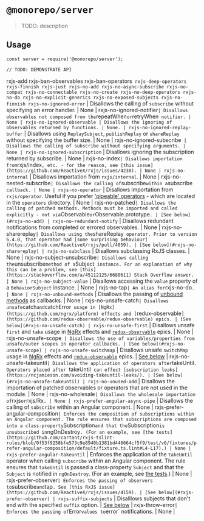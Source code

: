 # `@monorepo/server`

> TODO: description

## Usage

```
const server = require('@monorepo/server');

// TODO: DEMONSTRATE API
```
rxjs-add
rxjs-ban-observables
rxjs-ban-operators`
rxjs-deep-operators
rxjs-finnish
rxjs-just
rxjs-no-add
rxjs-no-async-subscribe
rxjs-no-compat
rxjs-no-connectable
rxjs-no-create
rxjs-no-deep-operators
rxjs-no-do
rxjs-no-explicit-generics
rxjs-no-exposed-subjects
rxjs-no-finnish
rxjs-no-ignored-error` | Disallows the calling of `subscribe` without specifying an error handler. | None |
rxjs-no-ignored-notifier` | Disallows observables not composed from the `repeatWhen` or `retryWhen` notifier. | None |
rxjs-no-ignored-observable | Disallows the ignoring of observables returned by functions. | None. |
rxjs-no-ignored-replay-buffer` | Disallows using `ReplaySubject`, `publishReplay` or `shareReplay` without specifying the buffer size. | None |
rxjs-no-ignored-subscribe` | Disallows the calling of subscribe without specifying arguments. | None |
rxjs-no-ignored-subscription` | Disallows ignoring the subscription returned by subscribe. | None |
rxjs-no-index` | Disallows importation from `rxjs/index`, etc. - for the reason, see [this issue](https://github.com/ReactiveX/rxjs/issues/4230). | None |
rxjs-no-internal` | Disallows importation from `rxjs/internal`. | None |
rxjs-no-nested-subscribe` | Disallows the calling of `subscribe` within a `subscribe` callback. | None |
rxjs-no-operator` | Disallows importation from `rxjs/operator`. Useful if you prefer ['pipeable' operators](https://github.com/ReactiveX/rxjs/blob/master/doc/pipeable-operators.md) - which are located in the `operators` directory. | None |
rxjs-no-patched` | Disallows the calling of patched methods. Methods must be imported and called explicitly - not via `Observable` or `Observable.prototype`. | [See below](#rxjs-no-add) |
rxjs-no-redundant-notify` | Disallows redundant notifications from completed or errored observables. | None |
rxjs-no-sharereplay` | Disallows using the `shareReplay` operator. Prior to version 6.4.0, that operator had [some surprising behaviour](https://github.com/ReactiveX/rxjs/pull/4059). | [See below](#rxjs-no-sharereplay) |
rxjs-no-subclass` | Disallows subclassing RxJS classes. | None |
rxjs-no-subject-unsubscribe` | Disallows calling the `unsubscribe` method of a `Subject` instance. For an explanation of why this can be a problem, see [this](https://stackoverflow.com/a/45112125/6680611) Stack Overflow answer. | None |
rxjs-no-subject-value` | Disallows accessing the `value` property of a `BehaviorSubject` instance. | None |
rxjs-no-tap` | An alias for `rxjs-no-do`. | None |
rxjs-no-unbound-methods` | Disallows the passing of [unbound methods](https://ncjamieson.com/avoiding-switchmap-related-bugs/) as callbacks. | None |
rxjs-no-unsafe-catch` | Disallows unsafe `catch` and `catchError` usage in [NgRx](https://github.com/ngrx/platform) effects and [`redux-observable`](https://github.com/redux-observable/redux-observable) epics. | [See below](#rxjs-no-unsafe-catch) |
rxjs-no-unsafe-first` | Disallows unsafe `first` and `take` usage in [NgRx](https://github.com/ngrx/platform) effects and [`redux-observable`](https://github.com/redux-observable/redux-observable) epics. | None |
rxjs-no-unsafe-scope` | Disallows the use of variables/properties from unsafe/outer scopes in operator callbacks. | [See below](#rxjs-no-unsafe-scope) |
rxjs-no-unsafe-switchmap` | Disallows unsafe `switchMap` usage in [NgRx](https://github.com/ngrx/platform) effects and [`redux-observable`](https://github.com/redux-observable/redux-observable) epics. | [See below](#rxjs-no-unsafe-switchmap) |
rxjs-no-unsafe-takeuntil` | Disallows the application of operators after `takeUntil`. Operators placed after `takeUntil` can effect [subscription leaks](https://ncjamieson.com/avoiding-takeuntil-leaks/). | [See below](#rxjs-no-unsafe-takeuntil) |
rxjs-no-unused-add` | Disallows the importation of patched observables or operators that are not used in the module. | None |
rxjs-no-wholesale` | Disallows the wholesale importation of `rxjs` or `rxjs/Rx`. | None |
rxjs-prefer-angular-async-pipe` | Disallows the calling of `subscribe` within an Angular component. | None |
rxjs-prefer-angular-composition` | Enforces the composition of subscriptions within an Angular component. The rule ensures that subscriptions are composed into a class-property `Subscription` and that the `Subscription` is unsubscribed in `ngOnDestroy`. (For an example, see [the tests](https://github.com/cartant/rxjs-tslint-rules/blob/0f53f9258bfe573c9e8948b1381bd446664cf5f9/test/v6/fixtures/prefer-angular-composition/default/fixture.ts.lint#L4-L17).) | None |
rxjs-prefer-angular-takeuntil` | Enforces the application of the `takeUntil` operator when calling `subscribe` within an Angular component. The rule ensures that `takeUntil` is passed a class-property `Subject` and that the `Subject` is notified in `ngOnDestroy`. (For an example, see [the tests](https://github.com/cartant/rxjs-tslint-rules/blob/0f53f9258bfe573c9e8948b1381bd446664cf5f9/test/v6/fixtures/prefer-angular-takeuntil/default/fixture.ts.lint#L10-L25).) | None |
rxjs-prefer-observer` | Enforces the passing of observers to `subscribe` and `tap`. See [this RxJS issue](https://github.com/ReactiveX/rxjs/issues/4159). | [See below](#rxjs-prefer-observer) |
rxjs-suffix-subjects` | Disalllows subjects that don't end with the specified `suffix` option. | [See below](#rxjs-suffix-subjects) |
rxjs-throw-error` | Enforces the passing of `Error` values to `error` notifications. | None |
